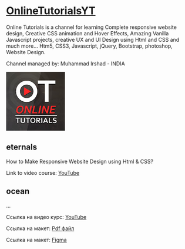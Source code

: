 # [OnlineTutorialsYT](https://www.youtube.com/@OnlineTutorialsYT)
Online Tutorials is a channel for learning Complete responsive website design, Creative CSS animation and Hover Effects, Amazing Vanilla Javascript projects, creative UX and UI Design using Html and CSS and much more... Htm5, CSS3, Javascript, jQuery, Bootstrap, photoshop, Website Design.

Channel managed by: Muhammad Irshad - INDIA

![logo](data/onlineTutorialsYTLogo.jpg)


## eternals
How to Make Responsive Website Design using Html & CSS?

Link to video course: [YouTube](https://www.youtube.com/watch?v=zzlcH_cusek)


## ocean
...

Ссылка на видео курс: [YouTube](https://www.youtube.com/watch?v=D8DqoTjd_dg)

Ссылка на макет: [Pdf файл](data/webovio.pdf)

Ссылка на макет: [Figma](https://www.figma.com/design/2rdy1qjBTl7D6BAC8S4qlf/Webovio?node-id=7-3&node-type=frame)
